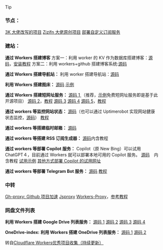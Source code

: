 > [!TIP]
>   ### 节点：
 [3K 大佬改写的项目](https://github.com/3Kmfi6HP/EDtunnel)
 [Zizifn 大佬原创项目](https://github.com/zizifn/edgetunnel/blob/main/src/worker-vless.js)
 [部署自定义订阅服务](https://github.com/mjjonone/sub-worker/blob/main/_worker.js)

### 建站：
**通过 Workers 搭建博客**
方案一：利用 worker 的 KV 作为数据库搭建博客：[源码](https://github.com/gdtool/cloudflare-workers-blog)，[安装教程](https://cfblog.661212.xyz/article/000003/cfblog-plus.html)
方案二：利用 workers+github 搭建博客系统:[源码](https://github.com/kasuganosoras/cloudflare-worker-blog)

**通过 Workers 搭建导航站：**
利用 worker 搭建导航站：[源码](https://github.com/sleepwood/CF-Worker-Dir)

**利用 Workers 搭建图床：**
[源码](https://github.com/iiop123/workers-image-hosting)
[示例](https://img.231516.xyz/ ) 

**通过 Workers 搭建短网址服务：**
[源码 1 ](https://github.com/igengdu/short/)（推荐，[示例](https://d.igdu.xyz/ )免费短网址服务即是基于此开源项目）
[源码 2](https://github.com/crazypeace/Url-Shorten-Worker)，[教程](https://zelikk.blogspot.com/2022/07/url-shorten-worker-hide-tutorial.html)
[源码 3](https://github.com/xyTom/Url-Shorten-Worker/)
[源码 4](https://github.com/Closty/duanwangzhi)
[源码 5](https://github.com/Likenttt/eastlake-cloudflare-worker-short-url)，[教程](https://blog.661212.xyz/index.php/archives/4/)

**通过 workers 等监控网站状态：**
[源码](https://github.com/eidam/cf-workers-status-page)（也可以通过 Uptimerobot 实现网站健康状态监控，[源码](https://github.com/yb/uptime-status)）
[教程](https://linux.do/t/topic/10601)

**通过 workers 等搭建临时邮箱：**
[源码](https://github.com/dreamhunter2333/cloudflare_temp_email)

**通过 workers 等搭建 RSS 订阅生成器：**
[源码](https://github.com/yllhwa/RSSWorker)内含教程

**通过 workers 等部署 Copilot 服务：**
Copilot（原 New Bing）可以试用 ChatGPT４，目前通过 Workers 就可以部署本地可用的 Copilot 服务。
[源码](https://github.com/Harry-zklcdc/go-proxy-bingai)　内含教程
[试用示例](https://bingai-cfwk.zklcdc.xyz/web/#/)
[其他方式部署 Copilot 的试用网址](https://github.com/Harry-zklcdc/go-proxy-bingai/wiki/%E6%BC%94%E7%A4%BA%E7%AB%99)

**通过 workers 等部署 Telegram Bot 服务：**
[源码](https://github.com/Tsuk1ko/cfworker-telegraf-template) 
[教程](https://moe.best/tutorial/cfworker-telegraf-tgbot.html)

### 中转
[Gh-proxy: Github 项目加速](https://github.com/hunshcn/gh-proxy)
[Jsproxy](https://github.com/EtherDream/jsproxy/tree/master/cf-worker)
[Workers-Proxy](https://github.com/klightso/Workers-Proxy-1)，[参考教程](https://www.locmjj.com/274.html)

### 网盘文件列表
**利用 Workers 搭建 Google Drive 列表服务：**
[源码 1](https://github.com/xunyixiangchao/goindex%EF%BC%9B)
[源码 2](https://github.com/yanzai/goindex%EF%BC%9B)
[源码 3](https://github.com/Aicirou/goindex-theme-acrou)
[源码 4](https://github.com/maple3142/GDIndex)

**OneDrive-index:**
 **利用 Workers 搭建 OneDrive 列表服务：**
[源码 1](https://github.com/spencerwooo/onedrive-cf-index)
[源码 2](https://github.com/Eggsmemory/OneDrive-Index-Cloudflare-Worker-Cht)

转自[Cloudflare Workers优秀项目收集（持续更新）](https://igdux.com/workers)
